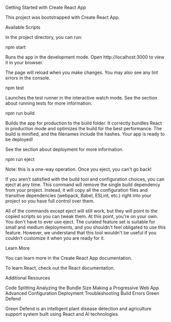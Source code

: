 Getting Started with Create React App

This project was bootstrapped with Create React App.

Available Scripts

In the project directory, you can run:

npm start

Runs the app in the development mode. Open http://localhost:3000 to view it in your browser.

The page will reload when you make changes. You may also see any lint errors in the console.

npm test

Launches the test runner in the interactive watch mode. See the section about running tests for more information.

npm run build

Builds the app for production to the build folder. It correctly bundles React in production mode and optimizes the build for the best performance. The build is minified, and the filenames include the hashes. Your app is ready to be deployed!

See the section about deployment for more information.

npm run eject

Note: this is a one-way operation. Once you eject, you can't go back!

If you aren't satisfied with the build tool and configuration choices, you can eject at any time. This command will remove the single build dependency from your project. Instead, it will copy all the configuration files and transitive dependencies (webpack, Babel, ESLint, etc.) right into your project so you have full control over them.

All of the commands except eject will still work, but they will point to the copied scripts so you can tweak them. At this point, you're on your own. You don't have to ever use eject. The curated feature set is suitable for small and medium deployments, and you shouldn't feel obligated to use this feature. However, we understand that this tool wouldn't be useful if you couldn't customize it when you are ready for it.

Learn More

You can learn more in the Create React App documentation.

To learn React, check out the React documentation.

Additional Resources

Code Splitting
Analyzing the Bundle Size
Making a Progressive Web App
Advanced Configuration
Deployment
Troubleshooting Build Errors
Green Defend

Green Defend is an intelligent plant disease detection and agriculture support system built using React and AI technologies.